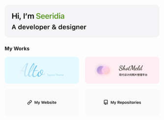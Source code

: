 <p>
  &nbsp;
  <a href="https://seeridia.top"><img src="./images/Hi.png"></a>
</p>

### My Works

<p>
  <a href="https://github.com/Seeridia/typora-theme-alto"><img src="./images/Alto.png" width=48% alt="Alto - 为 typora 编辑器精心设计的主题，专注于提升写作与思考的沉浸体验。"></a>
  &nbsp;&nbsp;&nbsp;
  <a href="https://github.com/ShotMeld/Shotmeld-web"><img src="./images/Shotmeld.png" width=48% alt="Shotmeld - 高颜值的在线照片存储与管理平台。"></a>
</p>
<p>
  <a href="https://seeridia.top"><img src="./images/Website.png" width=48% alt="Seeridia - 个人网站"></a>
  &nbsp;&nbsp;&nbsp;
  <a href="https://github.com/Seeridia?tab=repositories"><img src="./images/Repositories.png" width=48% alt="Seeridia - 我的仓库"></a>
</p>